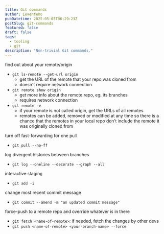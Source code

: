 ```yaml
---
title: Git commands
author: Leventemo
pubDatetime: 2025-05-05T06:29:23Z
postSlug: git-commands
featured: false
draft: false
tags:
  - tooling
  - git
description: "Non-trivial Git commands."
---
```


find out about your remote/origin
* `git ls-remote --get-url origin`
  + get the URL of the remote that your repo was cloned from
  + doesn't require network connection
* `git remote show origin`
  + get more info about the remote repo, eg. its branches
  + requires network connection
* `git remote -v`
  + if your remote is not called origin, get the URLs of all remotes
  + remotes can be added, removed or modified at any time so there is a chance that the remotes in your local repo don't include the remote it was originally cloned from

turn off fast-forwarding for one pull
* `git pull --no-ff`

log divergent histories between branches
* `git log --oneline --decorate --graph --all`

interactive staging
* `git add -i`

change most recent commit message
* `git commit --amend -m "an updated commit message"`

force-push to a remote repo and override whatever is in there
* `git fetch <name-of-remote>`: if needed, fetch the changes by other devs
* `git push <name-of-remote> <your-branch-name> --force`
